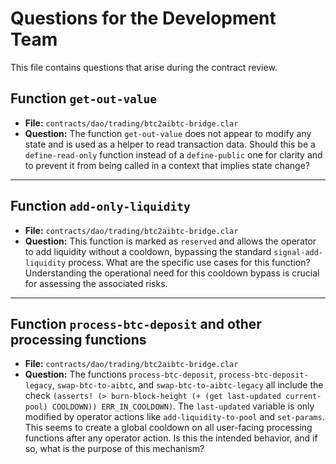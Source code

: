 # Questions for the Development Team

This file contains questions that arise during the contract review.

## Function `get-out-value`

- **File:** `contracts/dao/trading/btc2aibtc-bridge.clar`
- **Question:** The function `get-out-value` does not appear to modify any state and is used as a helper to read transaction data. Should this be a `define-read-only` function instead of a `define-public` one for clarity and to prevent it from being called in a context that implies state change?

---

## Function `add-only-liquidity`

- **File:** `contracts/dao/trading/btc2aibtc-bridge.clar`
- **Question:** This function is marked as `reserved` and allows the operator to add liquidity without a cooldown, bypassing the standard `signal-add-liquidity` process. What are the specific use cases for this function? Understanding the operational need for this cooldown bypass is crucial for assessing the associated risks.

---

## Function `process-btc-deposit` and other processing functions

- **File:** `contracts/dao/trading/btc2aibtc-bridge.clar`
- **Question:** The functions `process-btc-deposit`, `process-btc-deposit-legacy`, `swap-btc-to-aibtc`, and `swap-btc-to-aibtc-legacy` all include the check `(asserts! (> burn-block-height (+ (get last-updated current-pool) COOLDOWN)) ERR_IN_COOLDOWN)`. The `last-updated` variable is only modified by operator actions like `add-liquidity-to-pool` and `set-params`. This seems to create a global cooldown on all user-facing processing functions after any operator action. Is this the intended behavior, and if so, what is the purpose of this mechanism?

